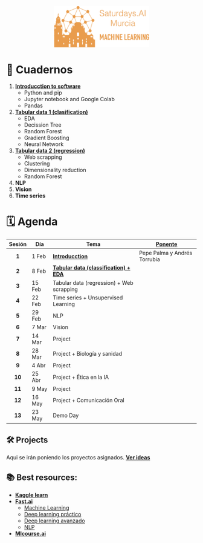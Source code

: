 <p align="center"><img width="50%" src="img/title.png" /></p>


# 📒 Cuadernos

1. [**Introducction to software**](/1.%20Software)
   - Python and pip
   - Jupyter notebook and Google Colab
   - Pandas
2. [**Tabular data 1 (clasification)**](/2.%20Tabular%20data%20(clas))
   - EDA
   - Decission Tree
   - Random Forest
   - Gradient Boosting
   - Neural Network
3. [**Tabular data 2 (regression)**](/2.%20Tabular%20data%20(regr))
   - Web scrapping
   - Clustering
   - Dimensionality reduction
   - Random Forest
4. **NLP**
5. **Vision**
6. **Time series**

# 🗓️ Agenda

| Sesión |  Día   | Tema                              | [Ponente](https://twitter.com/MurciaAi/status/1207224738059296768) |
|:------:|--------|-----------------------------------|----------------------------------|
| **1**  |  1 Feb | [**Introducction**](/1.%20Software)  | Pepe Palma y Andrés Torrubia |
| **2**  |  8 Feb | [**Tabular data (classification) + EDA**](/2.%20Tabular%20data%20(clas))  |  |
| **3**  | 15 Feb | Tabular data (regression) + Web scrapping   |                        |
| **4**  | 22 Feb | Time series + Unsupervised Learning |                                |
| **5**  | 29 Feb | NLP                               |                                  |
| **6**  |  7 Mar | Vision                            |                                  |
| **7**  | 14 Mar | Project                           |                                  |
| **8**  | 28 Mar | Project + Biología y sanidad      |                                  |
| **9**  |  4 Abr | Project                           |                                  |
| **10** | 25 Abr | Project + Ética en la IA          |                                  |
| **11** |  9 May | Project                           |                                  |
| **12** | 16 May | Project + Comunicación Oral       |                                  |
| **13** | 23 May | Demo Day                          |                                  |

## 🛠 Projects
Aqui se irán poniendo los proyectos asignados. [**Ver ideas**](/project-ideas.md)

## 📚 Best resources:
- [**Kaggle learn**](https://www.kaggle.com/learn)
- [**Fast.ai**](https://www.fast.ai)
   - [Machine Learning](http://course18.fast.ai/ml)
   - [Deep learning práctico](https://course.fast.ai)
   - [Deep learning avanzado](https://course.fast.ai/part2)
   - [NLP](https://www.fast.ai/2019/07/08/fastai-nlp)
- [**Mlcourse.ai**](http://mlcourse.ai)


